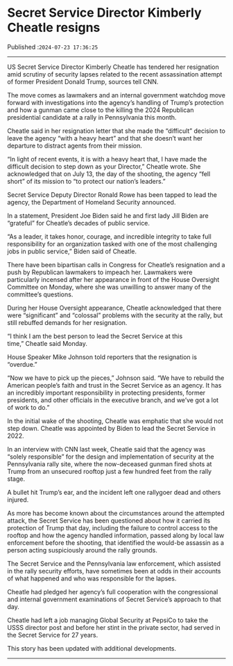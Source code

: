 # Secret Service Director Kimberly Cheatle resigns

Published :`2024-07-23 17:36:25`

---

US Secret Service Director Kimberly Cheatle has tendered her resignation amid scrutiny of security lapses related to the recent assassination attempt of former President Donald Trump, sources tell CNN.

The move comes as lawmakers and an internal government watchdog move forward with investigations into the agency’s handling of Trump’s protection and how a gunman came close to the killing the 2024 Republican presidential candidate at a rally in Pennsylvania this month.

Cheatle said in her resignation letter that she made the “difficult” decision to leave the agency “with a heavy heart” and that she doesn’t want her departure to distract agents from their mission.

“In light of recent events, it is with a heavy heart that, I have made the difficult decision to step down as your Director,” Cheatle wrote. She acknowledged that on July 13, the day of the shooting, the agency “fell short” of its mission to “to protect our nation’s leaders.”

Secret Service Deputy Director Ronald Rowe has been tapped to lead the agency, the Department of Homeland Security announced.

In a statement, President Joe Biden said he and first lady Jill Biden are “grateful” for Cheatle’s decades of public service.

“As a leader, it takes honor, courage, and incredible integrity to take full responsibility for an organization tasked with one of the most challenging jobs in public service,” Biden said of Cheatle.

There have been bipartisan calls in Congress for Cheatle’s resignation and a push by Republican lawmakers to impeach her. Lawmakers were particularly incensed after her appearance in front of the House Oversight Committee on Monday, where she was unwilling to answer many of the committee’s questions.

During her House Oversight appearance, Cheatle acknowledged that there were “significant” and “colossal” problems with the security at the rally, but still rebuffed demands for her resignation.

“I think I am the best person to lead the Secret Service at this time,” Cheatle said Monday.

House Speaker Mike Johnson told reporters that the resignation is “overdue.”

“Now we have to pick up the pieces,” Johnson said. “We have to rebuild the American people’s faith and trust in the Secret Service as an agency. It has an incredibly important responsibility in protecting presidents, former presidents, and other officials in the executive branch, and we’ve got a lot of work to do.”

In the initial wake of the shooting, Cheatle was emphatic that she would not step down. Cheatle was appointed by Biden to lead the Secret Service in 2022.

In an interview with CNN last week, Cheatle said that the agency was “solely responsible” for the design and implementation of security at the Pennsylvania rally site, where the now-deceased gunman fired shots at Trump from an unsecured rooftop just a few hundred feet from the rally stage.

A bullet hit Trump’s ear, and the incident left one rallygoer dead and others injured.

As more has become known about the circumstances around the attempted attack, the Secret Service has been questioned about how it carried its protection of Trump that day, including the failure to control access to the rooftop and how the agency handled information, passed along by local law enforcement before the shooting, that identified the would-be assassin as a person acting suspiciously around the rally grounds.

The Secret Service and the Pennsylvania law enforcement, which assisted in the rally security efforts, have sometimes been at odds in their accounts of what happened and who was responsible for the lapses.

Cheatle had pledged her agency’s full cooperation with the congressional and internal government examinations of Secret Service’s approach to that day.

Cheatle had left a job managing Global Security at PepsiCo to take the USSS director post and before her stint in the private sector, had served in the Secret Service for 27 years.

This story has been updated with additional developments.

---

